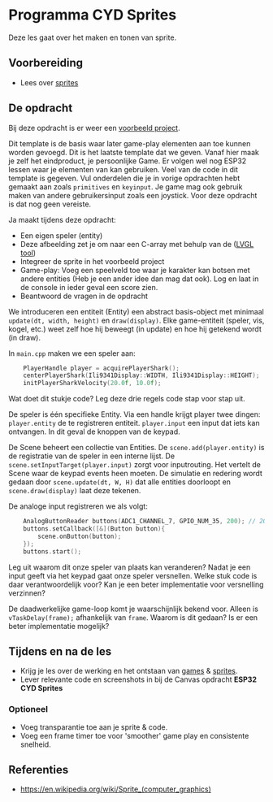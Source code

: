 # Programma CYD Sprites

Deze les gaat over het maken en tonen van sprite.

## Voorbereiding

- Lees over [sprites](https://en.wikipedia.org/wiki/Sprite_(computer_graphics))

## De opdracht

Bij deze opdracht is er weer een [voorbeeld project](../../software/CYD/Game_sprites/). 

Dit template is de basis waar later game-play elementen aan toe kunnen worden gevoegd. Dit is het laatste template dat we geven. Vanaf hier maak je zelf het eindproduct, je persoonlijke Game. Er volgen wel nog ESP32 lessen waar je elementen van kan gebruiken. Veel van de code in dit template is gegeven. Vul onderdelen die je in vorige opdrachten hebt gemaakt aan zoals `primitives` en `keyinput`. Je game mag ook gebruik maken van andere gebruikersinput zoals een joystick. Voor deze opdracht is dat nog geen vereiste.

Ja maakt tijdens deze opdracht: 
  - Een eigen speler (entity)
  - Deze afbeelding zet je om naar een C-array met behulp van de ([LVGL tool](https://lvgl.io/tools/imageconverter))
  - Integreer de sprite in het voorbeeld project
  - Game-play: Voeg een speelveld toe waar je karakter kan botsen met andere entities (Heb je een ander idee dan mag dat ook). Log en laat in de console in ieder geval een score zien.
  - Beantwoord de vragen in de opdracht

We introduceren een entiteit (Entity) een abstract basis-object met minimaal `update(dt, width, height)` en `draw(display)`. Elke game-entiteit (speler, vis, kogel, etc.) weet zelf hoe hij beweegt (in update) en hoe hij getekend wordt (in draw).

In `main.cpp` maken we een speler aan:
```cpp
    PlayerHandle player = acquirePlayerShark();
    centerPlayerShark(Ili9341Display::WIDTH, Ili9341Display::HEIGHT);
    initPlayerSharkVelocity(20.0f, 10.0f);
```
Wat doet dit stukje code? Leg deze drie regels code stap voor stap uit.

De speler is één specifieke Entity. Via een handle krijgt player twee dingen:
`player.entity` de te registreren entiteit.
`player.input` een input dat iets kan ontvangen. In dit geval de knoppen van de keypad.

De Scene beheert een collectie van Entities. De `scene.add(player.entity)` is de registratie van de speler in een interne lijst. De `scene.setInputTarget(player.input)` zorgt voor inputrouting. Het vertelt de Scene waar de keypad events heen moeten. De simulatie en redering wordt gedaan door `scene.update(dt, W, H)` dat alle entities doorloopt en `scene.draw(display)` laat deze tekenen.

De analoge input registreren we als volgt:
```cpp
    AnalogButtonReader buttons(ADC1_CHANNEL_7, GPIO_NUM_35, 200); // 200 ms poll
    buttons.setCallback([&](Button button){
        scene.onButton(button);
    });
    buttons.start();
```
Leg uit waarom dit onze speler van plaats kan veranderen? Nadat je een input geeft via het keypad gaat onze speler versnellen. Welke stuk code is daar verantwoordelijk voor? Kan je een beter implementatie voor versnelling verzinnen?

De daadwerkelijke game-loop komt je waarschijnlijk bekend voor. Alleen is `vTaskDelay(frame);` afhankelijk van `frame`. Waarom is dit gedaan? Is er een beter implementatie mogelijk?

## Tijdens en na de les

- Krijg je les over de werking en het ontstaan van [games](https://youtu.be/dzN2pgL0zeg?si=HyszYZOeC7fJc9En) & [sprites](https://youtu.be/cT_FB_8f3ps?si=sZvbhYq1M5cYqEuM).
- Lever relevante code en screenshots in bij de Canvas opdracht **ESP32 CYD Sprites**

### Optioneel

- Voeg transparantie toe aan je sprite & code.
- Voeg een frame timer toe voor 'smoother' game play en consistente snelheid.

## Referenties

- https://en.wikipedia.org/wiki/Sprite_(computer_graphics)
